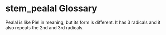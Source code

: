 # stem_pealal Glossary
Pealal is like Piel in meaning, but its form is different. It has 3 radicals and it also repeats the 2nd and 3rd radicals.